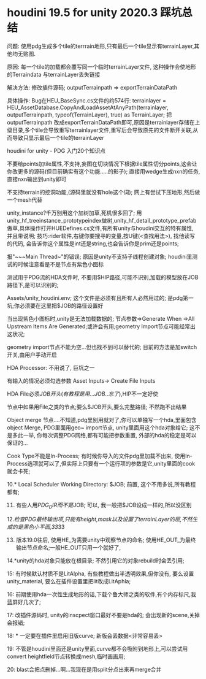 # houdini 19.5 for unity 2020.3 踩坑总结

问题: 使用pdg生成多个tile的terrrain地形,只有最后一个tile显示有terrainLayer,其他均无贴图.

原因: 每一个tile的加载都会覆写同一个临时terrainLayer文件, 这种操作会使地形的Terraindata 与terrainLayer丢失链接

解决方法: 修改插件源码; outputTerrainpath => exportTerrainDataPath

具体操作: Bug在HEU_BaseSync.cs文件的约574行:
terrainlayer = HEU_AssetDatabase.CopyAndLoadAssetAtAnyPath(terrainlayer, outputTerrainpath, typeof(TerrainLayer), true) as TerrainLayer;
把outputTerrainpath 改成exportTerrainDataPath即可,原因是terrainlayer存储在上级目录,多个tile会导致重写terrainlayer文件,重写后会导致原先的文件断开关联,从而导致只显示最后一个tile的terrainLayer



houdini for unity - PDG 入门20个知识点

不要给points加tile属性,不支持,妄图在切块情况下根据tile属性切分points,这会让你改更多的源码(但目前确实有这个功能.....的影子); 直接用wedge生成nxn的任务,直接nxn输出到unity即可

不支持terrain的挖洞功能,(源码里就没有hole这个词); 网上有尝试下压地形,然后做一个mesh代替

unity_instance?千万别用这个加树加草,死机很多回了; 用unity_hf_treeinstance_prototypeindex做树,unity_hf_detail_prototype_prefab做草,具体操作打开HUEDefines.cs文件,有所有unity与houdini交互的特有属性, 并且带说明; 技巧:rider软件,右键你要搜寻的变量,按U键(<查找用法>), 找他读写的代码, 会告诉你这个属性是int还是string,也会告诉你是prim还是points;

报"~~~Main Thread~"的错误; 原因是unity不支持子线程创建对象; houdini里测试的时候注意看是不是节点有紫色小图标

测试用于PDG流的HDA文件时, 不要用$HIP路径,可能不识别,加载的模型放在JOB路径下,是可以识别的;

Assets/unity_houdini.env; 这个文件是必须有且所有人必然用过的; 是pdg第一坑;你必须要在这里把$JOB的路径设置好

当出现紫色小图标时,unity是无法加载数据的; 节点参数=>Generate When =>All Upstream Items Are Generated;或许会有用;geometry Import节点可能经常出这状况;

geometry import节点不能为空...但也找不到可以替代的; 目前的方法是加switch开关,由用户手动开启

HDA Processor: 不用说了, 巨坑之一

有输入的情况必须勾选参数 Asset Inputs-> Create File Inputs

HDA File必须$JOB开头(有教程是用...JOB..忘了),$HIP不一定好使

节点中如果用File之类的节点;要么$JOB开头,要么完整路径; 不然跑不出结果

Object merge 节点....不知道,pdg里别用就对了,你可以单独写一个hda,里面包含object Merge, PDG里面用geo~ import节点, unity里面用这个hda对象给它; 这不是多此一举, 你每次调整PDG网络,都有可能把参数重置, 外部的hda的稳定是可以保证的...

Cook Type不能是In-Process; 有时候你导入的文件pdg里加载不出来, 使用In-Process选项就可以了,但实际上只要有一个运行项的参数是它,unity里面的cook就会卡死;

10.* Local Scheduler Working Directory: $JOB; 前置, 这个不用多说,所有教程都有;

11. 有些人用$PDG_DIR 而不是$JOB; 可以, 我一般把$JOB设成一样的,所以没区别

12.*检查PDG最终输出项,只能有height,mask以及设置了terrainLayer的层,不然生成的是黑色小平面,33*33

13. 版本19.0往后, 使用HE_为需要unity中观察节点的命名; 使用HE_OUT_为最终输出节点命名;一般HE_OUT只用一个就好了, 

14.*unity的hda对象只能放在根目录; 不然引用它的对象rebuild时会丢引用;

15: 有时候默认材质不是LitAlpha, 有些教程做出半透明效果,但你没有, 要么设置 unity_material<detail>, 要么在插件设置里把lit改成LitAphla;

16: 前期使用hda一次性生成地形的话,下载个鲁大师之类的软件,有个内存标尺,我蓝屏好几次了;

17: 改插件源码时, unity的inscpect窗口最好不要是hda的; 会出现新的scene,关掉会报错;

18:  * 一定要在插件里启用旧版curve; 新版会丢数据<非常容易丢>

19: 不管是houdini里面还是unity里面,curve都不会吸附到地形上,可以尝试用convert heightfield节点转换成mesh,临时画画用;

20: blast会把点删掉...啊...我现在是用split分点出来再merge合并